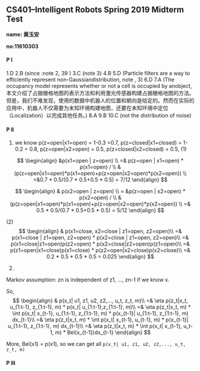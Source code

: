 ## CS401–Intelligent Robots Spring 2019 Midterm Test

**name: 黄玉安**

**no:11610303**


#### P I
1.D
2.B (since :note 2, 39 )
3.C (note 3)
4.B
5.D (Particle filters are a way to efficiently represent non-Gaussiandistribution, note , 3)
6.D
7.A (The occupancy model represents whether or not a cell is occupied by anobject, 本文介绍了占据栅格地图的表示方法和利用激光传感器构建占据栅格地图的方法。但是，我们不难发现，使用的数据中机器人的位置和朝向是给定的。然而在实际的应用中，机器人不仅需要为未知环境构建地图，还要在未知环境中定位（Localization）以完成其他任务。)
8.A
9.B
10.C (not the distribution of noise)

#### P II

1. we know p(z=open|x1=open) = 1-0.3 =0.7,  p(z=closed|x1=closed) = 1-0.2 = 0.8, 
	p(z=open|x2=open) = 0.5,  p(z=closed|x2=closed) = 0.5,
(1) 

$$
\begin{align}
 &p(x1=open | z=open) \\
=& p(z=open | x1=open) * p(x1=open) / \\     
 &(p(z=open|x1=open)*p(x1=open)+p(z=open|x2=open)*p(x2=open)) \\
=&0.7 * 0.5/(0.7 * 0.5+0.5 * 0.5) = 7/12
\end{align}
$$

$$
\begin{align}
& p(x2=open | z=open) \\
= &p(z=open | x2=open) * p(x2=open) / \\
& (p(z=open|x1=open)*p(x1=open)+p(z=open|x2=open)*p(x2=open)) \\
=& 0.5 * 0.5/(0.7 * 0.5+0.5 * 0.5) = 5/12
\end{align}
$$

(2) 
$$
\begin{align}
 & p(x1=close, x2=close | z1=open, z2=open)\\
=& p(x1=close | z1=open, z2=open) * p(x2=close | z1=open, z2=open)\\
=& p(x1=close|z1=open)p(z2=open) * p(x2=close|z2=open)p(z1=open)\\
=& p(z1=open|x1=close)p(x1=close) * p(z2=open|x2=close)p(x2=close)\\
=& 0.2 * 0.5 * 0.5 * 0.5 = 0.025
\end{align}
$$



2.

Markov assumption: zn is independent of z1, ..., zn-1 if we know x.

So, 
$$
\begin{align}
 & p(x_t| u1, z1, u2, z2,..., u_t, z_t, m)\\
=& \eta p(z_t|x_t, u_{1:t-1}, z_{1:t-1}, m) * p(x_t| u_{1:t-1},z_{1:t-1}, m)\\
=& \eta p(z_t|x_t, m) * \int p(x_t| x_{t-1}, u_{1:t-1}, z_{1:t-1}, m) *  p(x_{t-1}| u_{1:t-1}, z_{1:t-1}, m) dx_{t-1}\\
=& \eta p(z_t|x_t, m) * \int p(x_t| x_{t-1}, u_{t-1}, m) *  p(x_{t-1}| u_{1:t-1}, z_{1:t-1}, m) dx_{t-1}\\
=& \eta p(z_t|x_t, m) * \int p(x_t| x_{t-1}, u_t-1, m) *  Bel(x_{t-1})dx_{t-1}
\end{align}
$$

More, Bel(x1) = p(x1), so we can get all `p(x_t| u1, z1, u2, z2,..., u_t, z_t, m)`


#### P III










